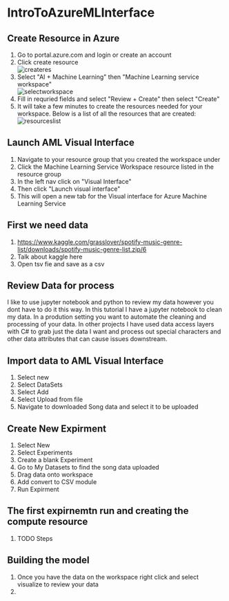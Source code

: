 # IntroToAzureMLInterface


## Create Resource in Azure
1. Go to portal.azure.com and login or create an account
2. Click create resource </br>![createres][create-resource]
3. Select "AI + Machine Learning" then "Machine Learning service workspace" </br> ![selectworkspace][select-workspace]
4. Fill in requried fields and select "Review + Create" then select "Create"
5. It will take a few minutes to create the resources needed for your workspace. Below is a list of all the resources that are created:
</br> ![resourceslist][resourceslist]

## Launch AML Visual Interface
1. Navigate to your resource group that you created the workspace under
2. Click the Machine Learning Service Workspace resource listed in the resource group
3. In the left nav click on "Visual Interface"
4. Then click "Launch visual interface"
5. This will open a new tab for the Visual interface for Azure Machine Learning Service

## First we need data
1. https://www.kaggle.com/grasslover/spotify-music-genre-list/downloads/spotify-music-genre-list.zip/6
2. Talk about kaggle here
3. Open tsv fie and save as a csv

## Review Data for process
I like to use jupyter notebook and python to review my data however you dont have to do it this way. In this tutorial I have a jupyter notebook to clean my data. In a prodution setting you want to automate the cleaning and processing of your data. In other projects I have used data access layers with C# to grab just the data I want and process out special characters and other data attributes that can cause issues downstream.

## Import data to AML Visual Interface
1. Select new
2. Select DataSets
3. Select Add
4. Select Upload from file
5. Navigate to downloaded Song data and select it to be uploaded

## Create New Expirment
1. Select New
2. Select Experiments
3. Create a blank Experiment
4. Go to My Datasets to find the song data uploaded
5. Drag data onto workspace
6. Add convert to CSV module
7. Run Expirment

## The first expirnemtn run and creating the compute resource
1. TODO Steps

## Building the model
1. Once you have the data on the workspace right click and select visualize to review your data
2. 




[create-resource]: https://github.com/cassieview/IntroToAzureMLInterface/blob/master/doc-imgs/createresource.png "Create Resource"
[select-workspace]: https://github.com/cassieview/IntroToAzureMLInterface/blob/master/doc-imgs/selectworkspace.PNG "Select Workspace"
[resourceslist]: https://github.com/cassieview/IntroToAzureMLInterface/blob/master/doc-imgs/workspaceresourcelist.PNG
